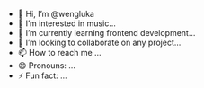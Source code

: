 - 👋 Hi, I’m @wengluka
- 👀 I’m interested in music...
- 🌱 I’m currently learning frontend development...
- 💞️ I’m looking to collaborate on any project...
- 📫 How to reach me ...
- 😄 Pronouns: ...
- ⚡ Fun fact: ...

<!---
wengluka/wengluka is a ✨ special ✨ repository because its `README.md` (this file) appears on your GitHub profile.
You can click the Preview link to take a look at your changes.
--->
